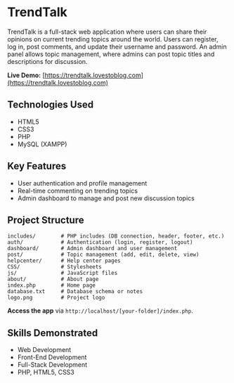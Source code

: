 # TrendTalk

TrendTalk is a full-stack web application where users can share their opinions on current trending topics around the world. Users can register, log in, post comments, and update their username and password. An admin panel allows topic management, where admins can post topic titles and descriptions for discussion.

**Live Demo:** [https://trendtalk.lovestoblog.com](https://trendtalk.lovestoblog.com)

## Technologies Used
- HTML5
- CSS3
- PHP
- MySQL (XAMPP)

## Key Features
- User authentication and profile management
- Real-time commenting on trending topics
- Admin dashboard to manage and post new discussion topics

## Project Structure
```
includes/        # PHP includes (DB connection, header, footer, etc.)
auth/            # Authentication (login, register, logout)
dashboard/       # Admin dashboard and user management
post/            # Topic management (add, edit, delete, view)
helpcenter/      # Help center pages
CSS/             # Stylesheets
js/              # JavaScript files
about/           # About page
index.php        # Home page
database.txt     # Database schema or notes
logo.png         # Project logo
```

**Access the app** via `http://localhost/[your-folder]/index.php`.

## Skills Demonstrated
- Web Development
- Front-End Development
- Full-Stack Development
- PHP, HTML5, CSS3
